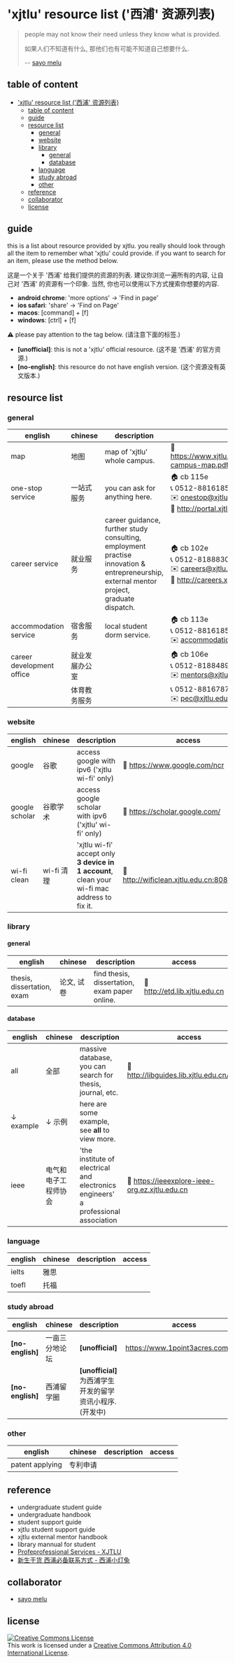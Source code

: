 # 'xjtlu' resource list ('西浦' 资源列表)

> people may not know their need unless they know what is provided.
>
> 如果人们不知道有什么, 那他们也有可能不知道自己想要什么.
>
> -- [sayo melu](https://sayo-melu.xyz/about)

## table of content
- ['xjtlu' resource list ('西浦' 资源列表)](#xjtlu-resource-list-%e8%a5%bf%e6%b5%a6-%e8%b5%84%e6%ba%90%e5%88%97%e8%a1%a8)
  - [table of content](#table-of-content)
  - [guide](#guide)
  - [resource list](#resource-list)
    - [general](#general)
    - [website](#website)
    - [library](#library)
      - [general](#general-1)
      - [database](#database)
    - [language](#language)
    - [study abroad](#study-abroad)
    - [other](#other)
  - [reference](#reference)
  - [collaborator](#collaborator)
  - [license](#license)

## guide

this is a list about resource provided by xjtlu. you really should look through all the item to remember what 'xjtlu' could provide. if you want to search for an item, please use the method below. 

这是一个关于 '西浦' 给我们提供的资源的列表. 建议你浏览一遍所有的内容, 让自己对 '西浦' 的资源有一个印象. 当然, 你也可以使用以下方式搜索你想要的内容.

- **android chrome**: 'more options' -> 'Find in page'
- **ios safari**: 'share' -> 'Find on Page'
- **macos**: [command] + [f]
- **windows**: [ctrl] + [f]

⚠️ please pay attention to the tag below. (请注意下面的标签.)

- **[unofficial]**: this is not a 'xjtlu' official resource. (这不是 '西浦' 的官方资源.)
- **[no-english]**: this resource do not have english version. (这个资源没有英文版本.)

## resource list

### general

| english                   | chinese        | description                                                                                                                                              | access                                                                                                            |
| ------------------------- | -------------- | -------------------------------------------------------------------------------------------------------------------------------------------------------- | ----------------------------------------------------------------------------------------------------------------- |
| map                       | 地图           | map of 'xjtlu' whole campus.                                                                                                                               | 🔗 https://www.xjtlu.edu.cn/en/assets/files/maps/XJTLU-campus-map.pdf                                             |
| one-stop service          | 一站式服务     | you can ask for anything here.                                                                                                                           | 🏠 cb 115e<br>📞 0512-88161854<br>✉️ onestop@xjtlu.edu.cn<br>🔗 http://portal.xjtlu.edu.cn/sites/ssp/onestop.aspx |
| career service            | 就业服务       | career guidance,<br>further study consulting,<br>employment practise<br>innovation & entrepreneurship,<br>external mentor project,<br>graduate dispatch. | 🏠 cb 102e<br/>📞 0512-81888309<br/>✉️ careers@xjtlu.edu.cn<br/>🔗 http://careers.xjtlu.edu.cn                    |
| accommodation service     | 宿舍服务       | local student dorm service.                                                                                                                              | 🏠 cb 113e<br/>📞 0512-88161857<br/>✉️ accommodation@xjtlu.edu.cn                                                 |
| career development office | 就业发展办公室 |                                                                                                                                                          | 🏠 cb 106e<br/>📞 0512-81884891<br/>✉️ mentors@xjtlu.edu.cn                                                       |
|                           | 体育教务服务   |                                                                                                                                                          | 📞 0512-88167871<br>✉️ pec@xjtlu.edu.cn                                                                           |

### website

| english        | chinese    | description                                                                                  | access                                       |
| -------------- | ---------- | -------------------------------------------------------------------------------------------- | -------------------------------------------- |
| google         | 谷歌       | access google with ipv6 ('xjtlu wi-fi' only)                                               | 🔗 https://www.google.com/ncr                |
| google scholar | 谷歌学术   | access google scholar with ipv6 ('xjtlu' wi-fi' only)                                       | 🔗 https://scholar.google.com/               |
| wi-fi clean    | wi-fi 清理 | 'xjtlu wi-fi' accept only **3 device in 1 account**,<br>clean your wi-fi mac address to fix it. | 🔗 http://wificlean.xjtlu.edu.cn:8080/portal |



### library

#### general

| english                    | chinese    | description                                   | access                         |
| -------------------------- | ---------- | --------------------------------------------- | ------------------------------ |
| thesis, dissertation, exam | 论文, 试卷 | find thesis, dissertation, exam paper online. | 🔗 http://etd.lib.xjtlu.edu.cn |

#### database

| english   | chinese              | description                                                                           | access                                         |
| --------- | -------------------- | ------------------------------------------------------------------------------------- | ---------------------------------------------- |
| all       | 全部                 | massive database,<br>you can search for thesis, journal, etc.                         | 🔗 http://libguides.lib.xjtlu.edu.cn/az.php    |
| ↓ example | ↓ 示例               | here are some example,<br>see **all** to view more.                                   |                                                |
| ieee      | 电气和电子工程师协会 | 'the institute of electrical and electronics engineers'<br>a professional association | 🔗 https://ieeexplore-ieee-org.ez.xjtlu.edu.cn |

### language

| english | chinese | description | access |
| ------- | ------- | ----------- | ------ |
| ielts   | 雅思    |             |        |
| toefl   | 托福    |             |        |

### study abroad

| english      | chinese        | description                                       | access                           |
| ------------ | -------------- | ------------------------------------------------- | -------------------------------- |
| **[no-english]** | 一亩三分地论坛 | **[unofficial]**                                          | https://www.1point3acres.com/bbs |
| **[no-english]** | 西浦留学圈     | **[unofficial]** 为西浦学生开发的留学资讯小程序. (开发中) |                                  |

### other

| english         | chinese  | description | access |
| --------------- | -------- | ----------- | ------ |
| patent applying | 专利申请 |             |        |

## reference

- undergraduate student guide
- undergraduate handbook
- student support guide
- xjtlu student support guide
- xjtlu external mentor handbook
- library mannual for student
- [Profeprofessional Services - XJTLU](https://www.xjtlu.edu.cn/en/about/professional-services)
- [新生干货 西浦必备联系方式 - 西浦小灯兔](https://mp.weixin.qq.com/s/KMAOtiHCPUvO87AXYl9_wQ)

## collaborator

- [sayo melu](https://sayo-melu.xyz/about)

## license

<a rel="license" href="http://creativecommons.org/licenses/by/4.0/"><img alt="Creative Commons License" style="border-width:0" src="https://i.creativecommons.org/l/by/4.0/88x31.png" /></a><br />This work is licensed under a <a rel="license" href="http://creativecommons.org/licenses/by/4.0/">Creative Commons Attribution 4.0 International License</a>.